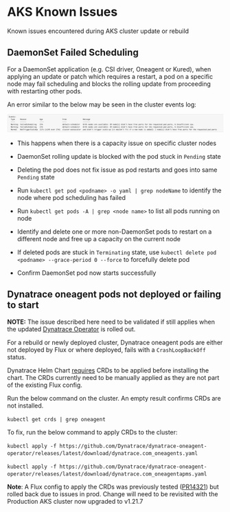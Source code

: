 # AKS Known Issues

Known issues encountered during AKS cluster update or rebuild

## DaemonSet Failed Scheduling

For a DaemonSet application (e.g. CSI driver, Oneagent or Kured), when applying an update or patch which requires a restart, a pod on a specific node may fail scheduling and blocks the rolling update from proceeding with restarting other pods.  

An error similar to the below may be seen in the cluster events log:  

![](Images/oneagent_scheduling_error.png)

- This happens when there is a capacity issue on specific cluster nodes
- DaemonSet rolling update is blocked with the pod stuck in `Pending` state
- Deleting the pod does not fix issue as pod restarts and goes into same `Pending` state
  
- Run `kubectl get pod <podname> -o yaml | grep nodeName` to identify the node where pod scheduling has failed
- Run `kubectl get pods -A | grep <node name>` to list all pods running on node
- Identify and delete one or more non-DaemonSet pods to restart on a different node and free up a capacity on the current node  
- If deleted pods are stuck in `Terminating` state, use `kubectl delete pod <podname> --grace-period 0 --force` to forcefully delete pod
- Confirm DaemonSet pod now starts successfully

## Dynatrace oneagent pods not deployed or failing to start

**NOTE:** The issue described here need to be validated if still applies when the updated [Dynatrace Operator](https://tools.hmcts.net/jira/browse/DTSPO-6187) is rolled out.

For a rebuild or newly deployed cluster, Dynatrace oneagent pods are either not deployed by Flux or where deployed, fails with a `CrashLoopBackOff` status.

Dynatrace Helm Chart [requires](https://github.com/Dynatrace/helm-charts/blob/3c6ac8e9d9d62c1925e79f3fbd93e6be9af1bbea/dynatrace-oneagent-operator/chart/default/app-readme.md#additional-instructions) CRDs to be applied before installing the chart. The CRDs currently need to be manually applied as they are not part of the existing Flux config.

Run the below command on the cluster. An empty result confirms CRDs are not installed. 

`kubectl get crds | grep oneagent`

To fix, run the below command to apply CRDs to the cluster:

`kubectl apply -f https://github.com/Dynatrace/dynatrace-oneagent-operator/releases/latest/download/dynatrace.com_oneagents.yaml`  

`kubectl apply -f https://github.com/Dynatrace/dynatrace-oneagent-operator/releases/latest/download/dynatrace.com_oneagentapms.yaml `

**Note**: A Flux config to apply the CRDs was previously tested ([PR14321](https://github.com/hmcts/cnp-flux-config/pull/14312)) but rolled back due to issues in prod.  Change will need to be revisited with the Production AKS cluster now upgraded to v1.21.7